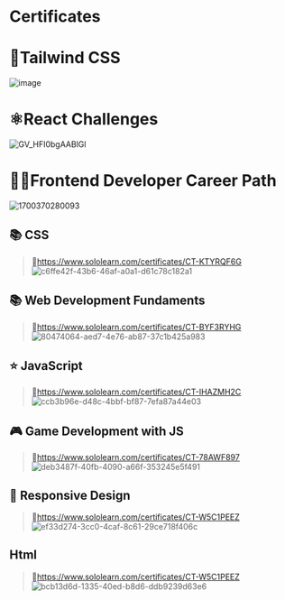 # Certificates

# 🍃Tailwind CSS
![image](https://github.com/user-attachments/assets/4eb462c8-df5a-46f1-8f4a-9725308d73ab)


# ⚛️React Challenges
![GV_HFI0bgAABlGl](https://github.com/user-attachments/assets/a2ce3b14-f8df-40b8-8958-1ccca567da01)

# 🧑‍💻Frontend Developer Career Path
![1700370280093](https://github.com/developedbyjk/Certificates/assets/71823598/863b05bd-6981-423f-be25-ed0683e550d0)




## 📚 CSS
>🔗https://www.sololearn.com/certificates/CT-KTYRQF6G
![c6ffe42f-43b6-46af-a0a1-d61c78c182a1](https://github.com/developedbyjk/Certificates-/assets/71823598/811c76bc-53fe-4958-804c-7dc5ca7f7246)


## 📚 Web Development Fundaments 
>🔗https://www.sololearn.com/certificates/CT-BYF3RYHG
![80474064-aed7-4e76-ab87-37c1b425a983](https://github.com/developedbyjk/Certificates/assets/71823598/373a380a-1ceb-41f8-9892-f37fc9e807f1)


## ⭐ JavaScript
>🔗https://www.sololearn.com/certificates/CT-IHAZMH2C
![ccb3b96e-d48c-4bbf-bf87-7efa87a44e03](https://github.com/developedbyjk/Certificates/assets/71823598/0391dedd-a887-4a02-bc7b-93e170481d42)

## 🎮 Game Development with JS
>🔗https://www.sololearn.com/certificates/CT-78AWF897
![deb3487f-40fb-4090-a66f-353245e5f491](https://github.com/developedbyjk/Certificates/assets/71823598/614620fd-44d9-452b-9ef6-b2049c2da568)


## 📱 Responsive Design
>🔗https://www.sololearn.com/certificates/CT-W5C1PEEZ
![ef33d274-3cc0-4caf-8c61-29ce718f406c](https://github.com/developedbyjk/Certificates/assets/71823598/66514033-478f-4e31-887c-d4647ee4ab4f)

## Html
>🔗https://www.sololearn.com/certificates/CT-W5C1PEEZ
![bcb13d6d-1335-40ed-b8d6-ddb9239d63e6](https://github.com/developedbyjk/Certificates/assets/71823598/54a68540-dccb-419c-be68-400a40bdd706)




